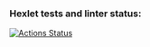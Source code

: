 ### Hexlet tests and linter status:
[![Actions Status](https://github.com/IcePenguinDiscoPanda/data-analytics-project-92/workflows/hexlet-check/badge.svg)](https://github.com/IcePenguinDiscoPanda/data-analytics-project-92/actions)